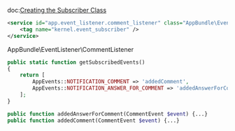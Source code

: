 doc:[Creating the Subscriber Class](http://symfony.com/doc/current/cookbook/doctrine/event_listeners_subscribers.html#creating-the-subscriber-class)

```xml
<service id="app.event_listener.comment_listener" class="AppBundle\EventListener\CommentListener">
    <tag name="kernel.event_subscriber" />
</service>
```

AppBundle\EventListener\CommentListener

```php
public static function getSubscribedEvents()
{
    return [
        AppEvents::NOTIFICATION_COMMENT => 'addedComment',
        AppEvents::NOTIFICATION_ANSWER_FOR_COMMENT => 'addedAnswerForComment',
    ];
}

public function addedAnswerForComment(CommentEvent $event) {...}
public function addedComment(CommentEvent $event) {...}
```
